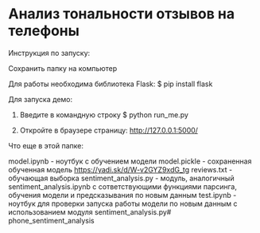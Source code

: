# Анализ тональности отзывов на телефоны

Инструкция по запуску:

Сохранить папку на компьютер

Для работы необходима библиотека Flask:
$ pip install flask

Для запуска демо:
1. Введите в командную строку
$ python run_me.py

2. Откройте в браузере страницу:
http://127.0.0.1:5000/

Что еще в этой папке:

model.ipynb - ноутбук с обучением модели
model.pickle - сохраненная обученная модель https://yadi.sk/d/W-v2GYZ9xdG_tg
reviews.txt - обучающая выборка
sentiment_analysis.py - модуль, аналогичный sentiment_analysis.ipynb с сответствующими функциями парсинга, обучения модели и предсказывания по новым данным
test.ipynb - ноутбук для проверки запуска работы модели по новым данным с использованием модуля sentiment_analysis.py# phone_sentiment_analysis